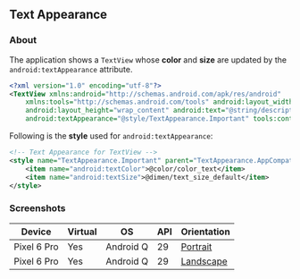 ## Text Appearance

### About

The application shows a ```TextView``` whose <b>color</b> and <b>size</b> are updated by
the ```android:textAppearance``` attribute.

```xml
<?xml version="1.0" encoding="utf-8"?>
<TextView xmlns:android="http://schemas.android.com/apk/res/android"
    xmlns:tools="http://schemas.android.com/tools" android:layout_width="wrap_content"
    android:layout_height="wrap_content" android:text="@string/description"
    android:textAppearance="@style/TextAppearance.Important" tools:context=".MainActivity" />
```

Following is the <b>style</b> used for ```android:textAppearance```:

```xml
<!-- Text Appearance for TextView -->
<style name="TextAppearance.Important" parent="TextAppearance.AppCompat">
    <item name="android:textColor">@color/color_text</item>
    <item name="android:textSize">@dimen/text_size_default</item>
</style>
```

### Screenshots

| Device      | Virtual | OS        | API | Orientation                                                                                                         |
|-------------|---------|-----------|-----|---------------------------------------------------------------------------------------------------------------------|
| Pixel 6 Pro | Yes     | Android Q | 29  | [Portrait](https://user-images.githubusercontent.com/122201501/224092909-240b911c-8f96-49c2-b80b-183c2c3fd2e2.png)  |
| Pixel 6 Pro | Yes     | Android Q | 29  | [Landscape](https://user-images.githubusercontent.com/122201501/224092887-2831f50c-78eb-470a-8788-abbe909870b8.png) |
